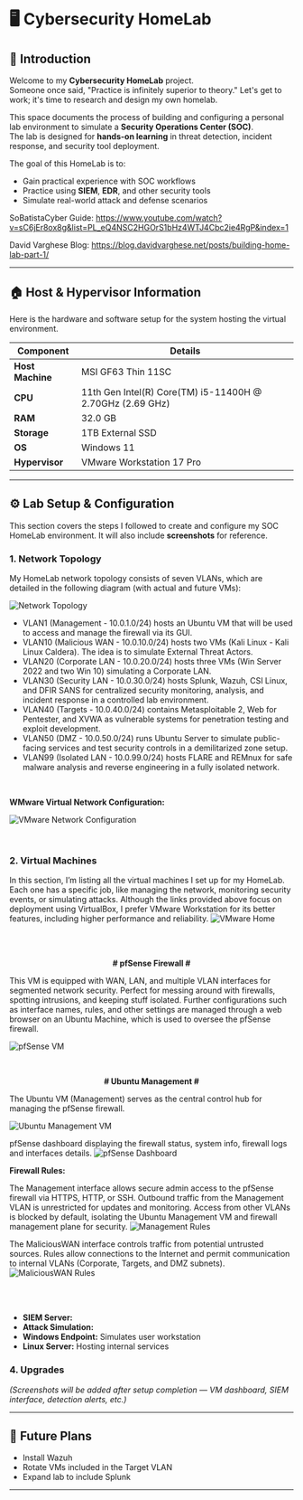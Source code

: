 # 🖥️ Cybersecurity HomeLab

## 👋 Introduction
Welcome to my **Cybersecurity HomeLab** project.  
Someone once said, "Practice is infinitely superior to theory." Let's get to work; it's time to research and design my own homelab.

This space documents the process of building and configuring a personal lab environment to simulate a **Security Operations Center (SOC)**.  
The lab is designed for **hands-on learning** in threat detection, incident response, and security tool deployment.

The goal of this HomeLab is to:
- Gain practical experience with SOC workflows
- Practice using **SIEM**, **EDR**, and other security tools
- Simulate real-world attack and defense scenarios

SoBatistaCyber Guide: https://www.youtube.com/watch?v=sC6jEr8ox8g&list=PL_eQ4NSC2HGOrS1bHz4WTJ4Cbc2ie4RgP&index=1

David Varghese Blog: https://blog.davidvarghese.net/posts/building-home-lab-part-1/

---

## 🏠 Host & Hypervisor Information
Here is the hardware and software setup for the system hosting the virtual environment.

| Component         | Details |
|-------------------|---------|
| **Host Machine**  | MSI GF63 Thin 11SC |
| **CPU**           | 11th Gen Intel(R) Core(TM) i5-11400H @ 2.70GHz (2.69 GHz) |
| **RAM**           | 32.0 GB |
| **Storage**       | 1TB External SSD |
| **OS**            | Windows 11 |
| **Hypervisor**    | VMware Workstation 17 Pro |

---

## ⚙️ Lab Setup & Configuration
This section covers the steps I followed to create and configure my SOC HomeLab environment. It will also include **screenshots** for reference.


### **1. Network Topology**
My HomeLab network topology consists of seven VLANs, which are detailed in the following diagram (with actual and future VMs):

![Network Topology](images/HomeLAB.png)

- VLAN1 (Management - 10.0.1.0/24) hosts an Ubuntu VM that will be used to access and manage the firewall via its GUI.
- VLAN10 (Malicious WAN - 10.0.10.0/24) hosts two VMs (Kali Linux - Kali Linux Caldera). The idea is to simulate External Threat Actors.
- VLAN20 (Corporate LAN - 10.0.20.0/24) hosts three VMs (Win Server 2022 and two Win 10) simulating a Corporate LAN.
- VLAN30 (Security LAN - 10.0.30.0/24) hosts Splunk, Wazuh, CSI Linux, and DFIR SANS for centralized security monitoring, analysis, and incident response in a controlled lab environment.
- VLAN40 (Targets - 10.0.40.0/24) contains Metasploitable 2, Web for Pentester, and XVWA as vulnerable systems for penetration testing and exploit development.
- VLAN50 (DMZ - 10.0.50.0/24)  runs Ubuntu Server to simulate public-facing services and test security controls in a demilitarized zone setup.
- VLAN99 (Isolated LAN - 10.0.99.0/24) hosts FLARE and REMnux for safe malware analysis and reverse engineering in a fully isolated network.
<br>
  
**WMware Virtual Network Configuration:**

![VMware Network Configuration ](images/VirtualNetworkEditor.png)

<br>

### **2. Virtual Machines**
In this section, I’m listing all the virtual machines I set up for my HomeLab. Each one has a specific job, like managing the network, monitoring security events, or simulating attacks. Although the links provided above focus on deployment using VirtualBox, I prefer VMware Workstation for its better features, including higher performance and reliability.
![VMware Home ](images/HomeLabVMs.png)

<br>
<br>
<p align="center"><b># pfSense Firewall #</b></p>
This VM is equipped with WAN, LAN, and multiple VLAN interfaces for segmented network security. Perfect for messing around with firewalls, spotting intrusions, and keeping stuff isolated. Further configurations such as interface names, rules, and other settings are managed through a web browser on an Ubuntu Machine, which is used to oversee the pfSense firewall.

![pfSense VM ](images/PfSenseFirewall.png)

<br>
<p align="center"><b># Ubuntu Management #</b></p>
The Ubuntu VM (Management) serves as the central control hub for managing the pfSense firewall.

![Ubuntu Management VM ](images/UbuntuManagement0.png)

pfSense dashboard displaying the firewall status, system info, firewall logs and interfaces details.
![pfSense Dashboard ](images/UbuntuManagement.png)

 **Firewall Rules:** 
 
The Management interface allows secure admin access to the pfSense firewall via HTTPS, HTTP, or SSH. Outbound traffic from the Management VLAN is unrestricted for updates and monitoring. Access from other VLANs is blocked by default, isolating the Ubuntu Management VM and firewall management plane for security.
![Management Rules ](images/ManagementRules.png)

The MaliciousWAN interface controls traffic from potential untrusted sources. Rules allow connections to the Internet and permit communication to internal VLANs (Corporate, Targets, and DMZ subnets).
![MaliciousWAN Rules ](images/MaliciousWanRule.png)





<br>
<br>

- **SIEM Server:** 
- **Attack Simulation:** 
- **Windows Endpoint:** Simulates user workstation
- **Linux Server:** Hosting internal services


### **4. Upgrades**
*(Screenshots will be added after setup completion — VM dashboard, SIEM interface, detection alerts, etc.)*

---

## 📜 Future Plans
- Install Wazuh
- Rotate VMs included in the Target VLAN
- Expand lab to include Splunk

---

